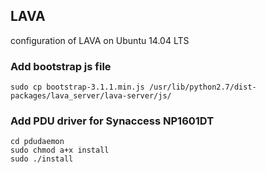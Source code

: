 ## LAVA
configuration of LAVA on Ubuntu 14.04 LTS

### Add bootstrap js file
```shell
sudo cp bootstrap-3.1.1.min.js /usr/lib/python2.7/dist-packages/lava_server/lava-server/js/
```
### Add PDU driver for Synaccess NP1601DT
```shell
cd pdudaemon
sudo chmod a+x install
sudo ./install
```

